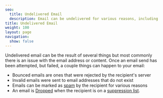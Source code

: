 ```yaml
---
seo:
  title: Undelivered Email
  description: Email can be undelivered for various reasons, including an issue with email address or content.
title: Undelivered Email
weight: 100
layout: page
navigation:
  show: false
---
```


Undelivered email can be the result of several things but most commonly there is an issue with the email address or content.
Once an email send has been attempted, but failed, a couple things can happen to your email:

* Bounced emails are ones that were rejected by the recipient's server
* Invalid emails were sent to email addresses that do not exist
* Emails can be marked as [spam]({{root_url}}/glossary/spam/) by the recipient for various reasons
* An email is [Dropped]({{root_url}}/glossary/drops/) when the recipient is on a [suppression list]({{root_url}}/knowledge-center/sending-email/index-suppressions/).



